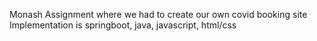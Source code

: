 Monash Assignment where we had to create our own covid booking site
Implementation is springboot, java, javascript, html/css
